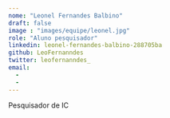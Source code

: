 ```yaml
---
nome: "Leonel Fernandes Balbino"
draft: false
image : "images/equipe/leonel.jpg"
role: "Aluno pesquisador"
linkedin: leonel-fernandes-balbino-288705ba
github: LeoFernanndes
twitter: leofernanndes_
email:
  - 
  - 
---
```

Pesquisador de IC

